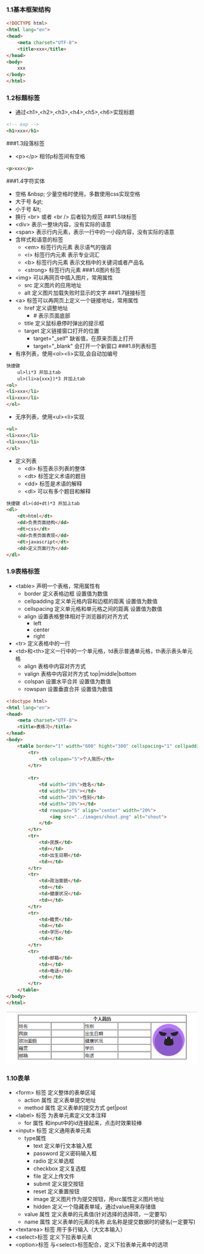 ### 1.1基本框架结构
```html
<!DOCTYPE html>
<html lang="en">
<head>
    <meta charset="UTF-8">
    <title>xxx</title>
</head>
<body>
    xxx
</body>
</html>
```
### 1.2标题标签
- 通过\<h1>,\<h2>,\<h3>,\<h4>,\<h5>,\<h6>实现标题
```html
<!-- exp -->
<h1>xxx</h1>
```
###1.3段落标签
- \<p>\</p>  相邻p标签间有空格
```html
<p>xxx</p>
```
###1.4字符实体
- 空格 \&nbsp;  少量空格时使用，多数使用css实现空格
- 大于号 \&gt;
- 小于号 \&lt;
- 换行 \<br> 或者 \<br />   后者较为规范
###1.5块标签
- \<div> 表示一整块内容，没有实际的语意
- \<span> 表示行内元素，表示一行中的一小段内容，没有实际的语意
- 含样式和语意的标签
    - \<em> 标签行内元素  表示语气的强调
    - \<i> 标签行内元素 表示专业词汇
    - \<b> 标签行内元素 表示文档中的关键词或者产品名
    - \<strong> 标签行内元素
###1.6图片标签
- \<img> 可以再网页中插入图片，常用属性
    - src 定义图片的应用地址
    - alt 定义图片加载失败时显示的文字
###1.7链接标签
- \<a> 标签可以再网页上定义一个链接地址，常用属性
    - href 定义调整地址 
        - \# 表示页面底部 
    - title 定义鼠标悬停时弹出的提示框
    - target 定义链接窗口打开的位置
        - target="_self" 缺省值，在原来页面上打开
        - target="_blank" 会打开一个新窗口
###1.8列表标签
- 有序列表，使用\<ol>\<li>实现,会自动加编号
```html
快捷键
    ul>li*3 并加上tab
    ul>(li>a{xxx})*3 并加上tab
<ol>
<li>xxx</li>
<li>xxx</li>                
</ol>
```
- 无序列表，使用\<ul>\<li>实现
```html
<ul>
<li>xxx</li>
<li>xxx</li>                
</ul>
```
- 定义列表 
    - \<di> 标签表示列表的整体
    - \<dt> 标签定义术语的题目
    - \<dd> 标签是术语的解释
    - \<dl> 可以有多个题目和解释
```html
快捷键 dl>(dd+dt)*3 并加上tab
<dl>
    <dt>html</dt>
    <dd>负责页面结构</dd>
    <dt>css</dt>
    <dd>负责页面表现</dd>
    <dt>javascript</dt>
    <dd>定义页面行为</dd>
</dl>
```
### 1.9表格标签
- \<table> 声明一个表格，常用属性有
    - border 定义表格边框 设置值为数值
    - cellpadding 定义单元格内容和边框的距离 设置值为数值
    - cellspacing 定义单元格和单元格之间的距离 设置值为数值
    - align 设置表格整体相对于浏览器的对齐方式
        - left
        - center
        - right
- \<tr> 定义表格中的一行
- \<td>和\<th>定义一行中的一个单元格，td表示普通单元格，th表示表头单元格
    - align 表格中内容对齐方式 
    - valign 表格中内容对齐方式 top|middle|bottom
    - colspan 设置水平合并 设置值为数值
    - rowspan 设置垂直合并 设置值为数值
```html
<!doctype html>
<html lang="en">
<head>
    <meta charset="UTF-8">
    <title>表练习</title>
</head>
<body>
    <table border="1" width="600" hight="300" cellspacing="1" cellpadding="1" align="center">
        <tr>
            <th colspan="5">个人简历</th>
        </tr>

        <tr>
            <td width="20%">姓名</td>
            <td width="20%"></td>
            <td width="20%">性别</td>
            <td width="20%"></td>
            <td rowspan="5" align="center" width="20%">
                <img src="../images/shout.png" alt="shout">
            </td>
        </tr>
        <tr>
            <td>民族</td>
            <td></td>
            <td>出生日期</td>
            <td></td>
        </tr>
        <tr>
            <td>政治面貌</td>
            <td></td>
            <td>健康状况</td>
            <td></td>
        </tr>
        <tr>
            <td>籍贯</td>
            <td></td>
            <td>学历</td>
            <td></td>
        </tr>
        <tr>
            <td>邮箱</td>
            <td></td>
            <td>电话</td>
            <td></td>
        </tr>
    </table>
</body>
</html>
```
![alt](./image/table_exercise.png)
### 1.10表单
- \<form> 标签 定义整体的表单区域
    - action 属性 定义表单提交地址
    - method 属性 定义表单的提交方式 get|post
- \<label> 标签 为表单元素定义文本注释
    - for 属性  和input中的id连接起来，点击时效果较棒
- \<input> 标签 定义通用表单元素
    - type属性
        - text 定义单行文本输入框
        - password 定义密码输入框
        - radio 定义单选框
        - checkbox 定义复选框
        - file 定义上传文件
        - submit 定义提交按钮
        - reset 定义重置按钮
        - image 定义图片作为提交按钮，用src属性定义图片地址
        - hidden 定义一个隐藏表单域，通过value用来存储值
    - value 属性 定义表单的元素值(针对选择的选择项，一定要写)
    - name 属性 定义表单的元素的名称 此名称是提交数据时的键名(一定要写)
- \<textarea> 标签 用于多行输入（大文本输入）
- \<select>标签 定义下拉表单元素
- \<option>标签 与\<select>标签配合，定义下拉表单元素中的选项